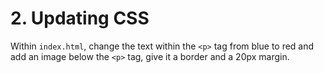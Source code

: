 # 2. Updating CSS
 Within `index.html`, change the text within the `<p>` tag from blue to red and add an image below the `<p>` tag, give it a border and a 20px margin.
